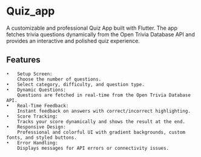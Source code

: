 # Quiz_app

A customizable and professional Quiz App built with Flutter. The app fetches trivia questions dynamically from the Open Trivia Database API and provides an interactive and polished quiz experience.

## Features

	•	Setup Screen:
		Choose the number of questions.
	•	Select category, difficulty, and question type.
	•	Dynamic Questions:
		Questions are fetched in real-time from the Open Trivia Database API.
	•	Real-Time Feedback:
		Instant feedback on answers with correct/incorrect highlighting.
	•	Score Tracking:
		Tracks your score dynamically and shows the result at the end.
	•	Responsive Design:
		Professional and colorful UI with gradient backgrounds, custom fonts, and styled buttons.
	•	Error Handling:
		Displays messages for API errors or connectivity issues.
